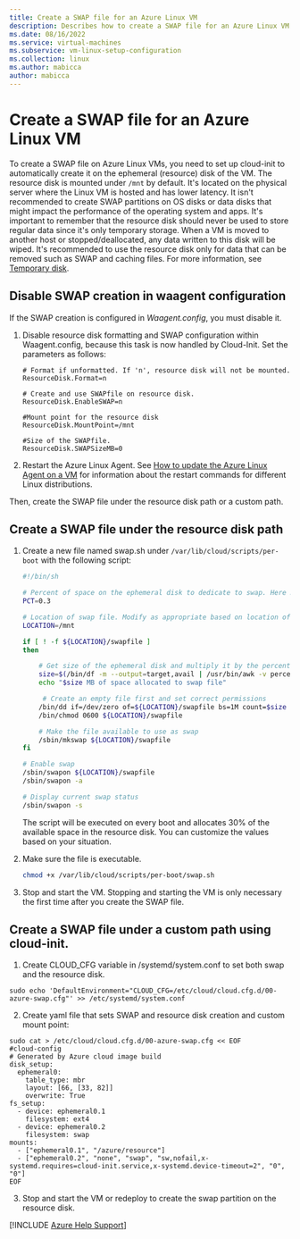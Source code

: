 ```yaml
---
title: Create a SWAP file for an Azure Linux VM
description: Describes how to create a SWAP file for an Azure Linux VM.
ms.date: 08/16/2022
ms.service: virtual-machines
ms.subservice: vm-linux-setup-configuration
ms.collection: linux
ms.author: mabicca
author: mabicca
---
```


# Create a SWAP file for an Azure Linux VM

To create a SWAP file on Azure Linux VMs, you need to set up cloud-init to automatically create it on the ephemeral (resource) disk of the VM. The resource disk is mounted under `/mnt` by default. It's located on the physical server where the Linux VM is hosted and has lower latency. It isn't recommended to create SWAP partitions on OS disks or data disks that might impact the performance of the operating system and apps. It's important to remember that the resource disk should never be used to store regular data since it's only temporary storage. When a VM is moved to another host or stopped/deallocated, any data written to this disk will be wiped. It's recommended to use the resource disk only for data that can be removed such as SWAP and caching files. For more information, see [Temporary disk](/azure/virtual-machines/managed-disks-overview#temporary-disk).

## Disable SWAP creation in waagent configuration

If the SWAP creation is configured in *Waagent.config*, you must disable it.

1. Disable resource disk formatting and SWAP configuration within Waagent.config, because this task is now handled by Cloud-Init. Set the parameters as follows:

    ```Configuration
    # Format if unformatted. If 'n', resource disk will not be mounted.
    ResourceDisk.Format=n

    # Create and use SWAPfile on resource disk.
    ResourceDisk.EnableSWAP=n

    #Mount point for the resource disk
    ResourceDisk.MountPoint=/mnt
  
    #Size of the SWAPfile.
    ResourceDisk.SWAPSizeMB=0
    ```

1. Restart the Azure Linux Agent. See [How to update the Azure Linux Agent on a VM](/azure/virtual-machines/extensions/update-linux-agent) for information about the restart commands for different Linux distributions.

Then, create the SWAP file under the resource disk path or a custom path.

## Create a SWAP file under the resource disk path

1. Create a new file named swap.sh under `/var/lib/cloud/scripts/per-boot` with the following script:

    ```bash
    #!/bin/sh

    # Percent of space on the ephemeral disk to dedicate to swap. Here 30% is being used. Modify as appropriate.
    PCT=0.3

    # Location of swap file. Modify as appropriate based on location of ephemeral disk.
    LOCATION=/mnt

    if [ ! -f ${LOCATION}/swapfile ]
    then
    
        # Get size of the ephemeral disk and multiply it by the percent of space to allocate
        size=$(/bin/df -m --output=target,avail | /usr/bin/awk -v percent="$PCT" -v pattern=${LOCATION} '$0 ~ pattern {SIZE=int($2*percent);print SIZE}')
        echo "$size MB of space allocated to swap file"

         # Create an empty file first and set correct permissions
        /bin/dd if=/dev/zero of=${LOCATION}/swapfile bs=1M count=$size
        /bin/chmod 0600 ${LOCATION}/swapfile

        # Make the file available to use as swap
        /sbin/mkswap ${LOCATION}/swapfile
    fi

    # Enable swap
    /sbin/swapon ${LOCATION}/swapfile
    /sbin/swapon -a

    # Display current swap status
    /sbin/swapon -s
    ```

    The script will be executed on every boot and allocates 30% of the available space in the resource disk. You can customize the values based on your situation.

1. Make sure the file is executable.

    ```bash
    chmod +x /var/lib/cloud/scripts/per-boot/swap.sh
    ```

1. Stop and start the VM. Stopping and starting the VM is only necessary the first time after you create the SWAP file.

## Create a SWAP file under a custom path using cloud-init.

1. Create CLOUD_CFG variable in /systemd/system.conf to set both swap and the resource disk.
```
sudo echo 'DefaultEnvironment="CLOUD_CFG=/etc/cloud/cloud.cfg.d/00-azure-swap.cfg"' >> /etc/systemd/system.conf
```
2. Create yaml file that sets SWAP and resource disk creation and custom mount point:

```   
sudo cat > /etc/cloud/cloud.cfg.d/00-azure-swap.cfg << EOF
#cloud-config
# Generated by Azure cloud image build
disk_setup:
  ephemeral0:
    table_type: mbr
    layout: [66, [33, 82]]
    overwrite: True
fs_setup:
  - device: ephemeral0.1
    filesystem: ext4
  - device: ephemeral0.2
    filesystem: swap
mounts:
  - ["ephemeral0.1", "/azure/resource"]
  - ["ephemeral0.2", "none", "swap", "sw,nofail,x-systemd.requires=cloud-init.service,x-systemd.device-timeout=2", "0", "0"]
EOF
```

3. Stop and start the VM or redeploy to create the swap partition on the resource disk.

[!INCLUDE [Azure Help Support](../../includes/azure-help-support.md)]
